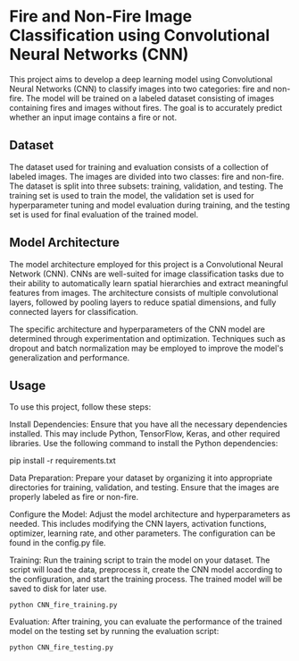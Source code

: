 # Fire and Non-Fire Image Classification using Convolutional Neural Networks (CNN)

This project aims to develop a deep learning model using Convolutional Neural Networks (CNN) to classify images into two categories: fire and non-fire. The model will be trained on a labeled dataset consisting of images containing fires and images without fires. The goal is to accurately predict whether an input image contains a fire or not.

## Dataset
The dataset used for training and evaluation consists of a collection of labeled images. The images are divided into two classes: fire and non-fire. The dataset is split into three subsets: training, validation, and testing. The training set is used to train the model, the validation set is used for hyperparameter tuning and model evaluation during training, and the testing set is used for final evaluation of the trained model.

## Model Architecture
The model architecture employed for this project is a Convolutional Neural Network (CNN). CNNs are well-suited for image classification tasks due to their ability to automatically learn spatial hierarchies and extract meaningful features from images. The architecture consists of multiple convolutional layers, followed by pooling layers to reduce spatial dimensions, and fully connected layers for classification.

The specific architecture and hyperparameters of the CNN model are determined through experimentation and optimization. Techniques such as dropout and batch normalization may be employed to improve the model's generalization and performance.

## Usage

To use this project, follow these steps:

Install Dependencies: Ensure that you have all the necessary dependencies installed. This may include Python, TensorFlow, Keras, and other required libraries. Use the following command to install the Python dependencies:

pip install -r requirements.txt

Data Preparation: Prepare your dataset by organizing it into appropriate directories for training, validation, and testing. Ensure that the images are properly labeled as fire or non-fire.

Configure the Model: Adjust the model architecture and hyperparameters as needed. This includes modifying the CNN layers, activation functions, optimizer, learning rate, and other parameters. The configuration can be found in the config.py file.

Training: Run the training script to train the model on your dataset. The script will load the data, preprocess it, create the CNN model according to the configuration, and start the training process. The trained model will be saved to disk for later use.

 `python CNN_fire_training.py`

Evaluation: After training, you can evaluate the performance of the trained model on the testing set by running the evaluation script:

 `python CNN_fire_testing.py`
